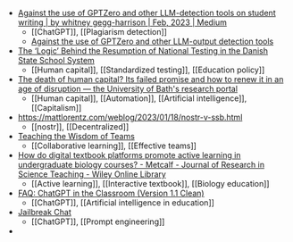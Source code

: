 - [Against the use of GPTZero and other LLM-detection tools on student writing | by whitney gegg-harrison | Feb, 2023 | Medium](https://writerethink.medium.com/against-the-use-of-gptzero-and-other-llm-detection-tools-on-student-writing-b876b9d1b587)
	- [[ChatGPT]], [[Plagiarism detection]]
	- [Against the use of GPTZero and other LLM-output detection tools](https://docs.google.com/document/d/1CXgsYD-Sk-FqrbiaK2XeRwgRK56RG7-1rX2DDMV0JAA/mobilebasic)
- [The ‘Logic’ Behind the Resumption of National Testing in the Danish State School System](https://blog.eera-ecer.de/national-testing-in-the-danish-state-school/)
	- [[Human capital]], [[Standardized testing]], [[Education policy]]
- [The death of human capital? Its failed promise and how to renew it in an age of disruption — the University of Bath's research portal](https://researchportal.bath.ac.uk/en/publications/the-death-of-human-capital)
	- [[Human capital]], [[Automation]], [[Artificial intelligence]], [[Capitalism]]
- https://mattlorentz.com/weblog/2023/01/18/nostr-v-ssb.html
	- [[nostr]], [[Decentralized]]
- [Teaching the Wisdom of Teams](https://connect.chronicle.com/CHE-CI-WC-2023-01-23-C-Collaboration-TrendsSnapshot-Cisco_Landing-Page.html)
	- [[Collaborative learning]], [[Effective teams]]
- [How do digital textbook platforms promote active learning in undergraduate biology courses? - Metcalf - Journal of Research in Science Teaching - Wiley Online Library](https://onlinelibrary.wiley.com/doi/10.1002/tea.21845)
	- [[Active learning]], [[Interactive textbook]], [[Biology education]]
- [FAQ: ChatGPT in the Classroom (Version 1.1 Clean)](https://docs.google.com/document/d/11FdWkwP1D1_XhG4EWZqtmTJoirMH1OOdeof96BZWwGA/mobilebasic)
	- [[ChatGPT]], [[Artificial intelligence in education]]
- [Jailbreak Chat](https://www.jailbreakchat.com/)
	- [[ChatGPT]], [[Prompt engineering]]
-